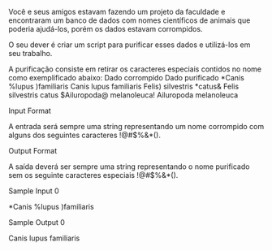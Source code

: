 Você e seus amigos estavam fazendo um projeto da faculdade e encontraram um banco de dados com nomes científicos de animais que poderia ajudá-los, porém os dados estavam corrompidos.

O seu dever é criar um script para purificar esses dados e utilizá-los em seu trabalho.

A purificação consiste em retirar os caracteres especiais contidos no nome como exemplificado abaixo:
Dado corrompido 	            Dado purificado
*Canis %lupus )familiaris 	Canis lupus familiaris
Felis) silvestris *catus& 	Felis silvestris catus
$Ailuropoda@ melanoleuca! 	Ailuropoda melanoleuca

Input Format

A entrada será sempre uma string representando um nome corrompido com alguns dos seguintes caracteres !@#$%&*().

Output Format

A saída deverá ser sempre uma string representando o nome purificado sem os seguinte caracteres especiais !@#$%&*().

Sample Input 0

*Canis %lupus )familiaris

Sample Output 0

Canis lupus familiaris

